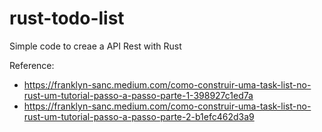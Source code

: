 # rust-todo-list

Simple code to creae a API Rest with Rust

Reference:

- https://franklyn-sanc.medium.com/como-construir-uma-task-list-no-rust-um-tutorial-passo-a-passo-parte-1-398927c1ed7a
- https://franklyn-sanc.medium.com/como-construir-uma-task-list-no-rust-um-tutorial-passo-a-passo-parte-2-b1efc462d3a9
